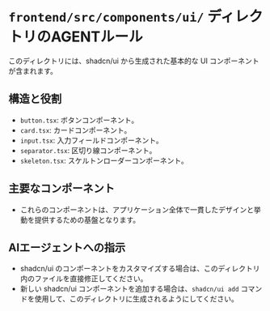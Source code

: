 # `frontend/src/components/ui/` ディレクトリのAGENTルール

このディレクトリには、shadcn/ui から生成された基本的な UI コンポーネントが含まれます。

## 構造と役割

- `button.tsx`: ボタンコンポーネント。
- `card.tsx`: カードコンポーネント。
- `input.tsx`: 入力フィールドコンポーネント。
- `separator.tsx`: 区切り線コンポーネント。
- `skeleton.tsx`: スケルトンローダーコンポーネント。

## 主要なコンポーネント

- これらのコンポーネントは、アプリケーション全体で一貫したデザインと挙動を提供するための基盤となります。

## AIエージェントへの指示

- shadcn/ui のコンポーネントをカスタマイズする場合は、このディレクトリ内のファイルを直接修正してください。
- 新しい shadcn/ui コンポーネントを追加する場合は、`shadcn/ui add` コマンドを使用して、このディレクトリに生成されるようにしてください。